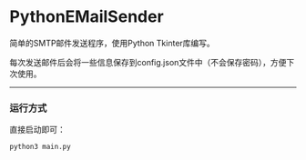 # PythonEMailSender
简单的SMTP邮件发送程序，使用Python Tkinter库编写。

每次发送邮件后会将一些信息保存到config.json文件中（不会保存密码），方便下次使用。

---

### 运行方式

直接启动即可：

```shell
python3 main.py
```
